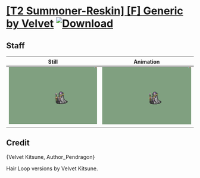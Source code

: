 # [\[T2 Summoner-Reskin\] \[F\] Generic by Velvet](./) [![Download](https://img.shields.io/badge/Download--red?style=social&logo=github)](https://minhaskamal.github.io/DownGit/#/home?url=https://github.com/Klokinator/FE-Repo/tree/main/Battle%20Animations%2FMagi%20-%20Dark-Type%2F%5BT2%20Summoner-Reskin%5D%20%5BF%5D%20Generic%20by%20Velvet%2F7.%20Staff%20(Loop))

## Staff

| Still | Animation |
| :---: | :-------: |
| ![Staff still](./Staff_000.png) | ![Staff](./Staff.gif) |

## Credit

{Velvet Kitsune, Author_Pendragon}

Hair Loop versions by Velvet Kitsune.

